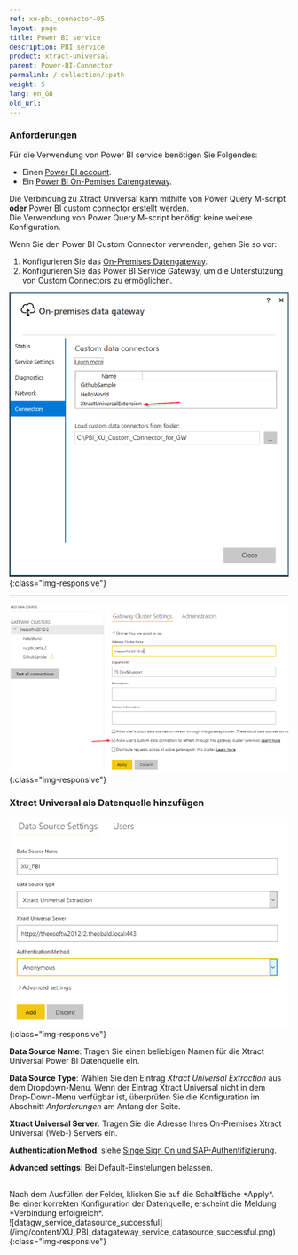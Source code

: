 ```yaml
---
ref: xu-pbi_connector-05
layout: page
title: Power BI service
description: PBI service
product: xtract-universal
parent: Power-BI-Connector
permalink: /:collection/:path
weight: 5
lang: en_GB
old_url:
---
```



### Anforderungen

Für die Verwendung von Power BI service benötigen Sie Folgendes:
* Einen [Power BI account](https://powerbi.microsoft.com/en-us/landing/signin/).
* Ein [Power BI On-Pemises Datengateway](https://powerbi.microsoft.com/en-us/gateway/).

Die Verbindung zu Xtract Universal kann mithilfe von Power Query M-script **oder** Power BI custom connector erstellt werden.
<br>
Die Verwendung von Power Query M-script benötigt keine weitere Konfiguration. <br>

Wenn Sie den Power BI Custom Connector verwenden, gehen Sie so vor:
1. Konfigurieren Sie das [On-Premises Datengateway](https://docs.microsoft.com/en-us/power-bi/service-gateway-custom-connectors).
2. Konfigurieren Sie das Power BI Service Gateway, um die Unterstützung von Custom Connectors zu ermöglichen.


![datagw_custom_conn](/img/content/XU_PBI_datagateway_config.png){:class="img-responsive"}

---

![datagw_service_custom_conn](/img/content/XU_PBI_datagateway_service_config.png){:class="img-responsive"}



### Xtract Universal als Datenquelle hinzufügen

![datagw_service_datasource](/img/content/XU_PBI_datagateway_service_datasource.png){:class="img-responsive"}

**Data Source Name**: Tragen Sie einen beliebigen Namen für die Xtract Universal Power BI Datenquelle ein.

**Data Source Type**: Wählen Sie den Eintrag *Xtract Universal Extraction* aus dem Dropdown-Menu. Wenn der Eintrag Xtract Universal nicht in dem Drop-Down-Menu verfügbar ist, überprüfen Sie die Konfiguration im Abschnitt *Anforderungen* am Anfang der Seite.

**Xtract Universal Server**: Tragen Sie die Adresse Ihres On-Premises Xtract Universal (Web-) Servers ein.

**Authentication Method**: siehe [Singe Sign On und SAP-Authentifizierung](./pbi-SSO).

**Advanced settings**: Bei Default-Einstelungen belassen.

<br>
Nach dem Ausfüllen der Felder, klicken Sie auf die Schaltfläche *Apply*. <br>
Bei einer korrekten Konfiguration der Datenquelle, erscheint die Meldung *Verbindung erfolgreich*.
<br>
![datagw_service_datasource_successful](/img/content/XU_PBI_datagateway_service_datasource_successful.png){:class="img-responsive"}
